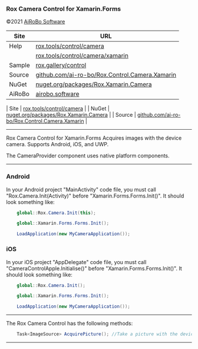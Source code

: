 ### Rox Camera Control for Xamarin.Forms

©2021 [AiRoBo Software](https://airobo.software/)

| Site | URL |
| --- | --- |
| Help | [rox.tools/control/camera](https://rox.tools/control/camera/) |
| | [rox.tools/control/camera/xamarin](https://rox.tools/control/camera/xamarin/) |
| Sample | [rox.gallery/control](https://rox.gallery/control/) |
| Source | [github.com/ai-ro-bo/Rox.Control.Camera.Xamarin](https://github.com/ai-ro-bo/Rox.Control.Camera.Xamarin) |
| NuGet | [nuget.org/packages/Rox.Xamarin.Camera](https://www.nuget.org/packages/Rox.Xamarin.Camera/) |
| AiRoBo | [airobo.software](https://airobo.software/) |

| Site | [rox.tools/control/camera](https://rox.tools/control/camera/) |
| NuGet | [nuget.org/packages/Rox.Xamarin.Camera](https://www.nuget.org/packages/Rox.Xamarin.Camera/) |
| Source | [github.com/ai-ro-bo/Rox.Control.Camera.Xamarin](https://github.com/ai-ro-bo/Rox.Control.Camera.Xamarin) |

---

Rox Camera Control for Xamarin.Forms Acquires images with the device camera. Supports Android, iOS, and UWP.

The CameraProvider component uses native platform components.

---

### Android

In your Android project "MainActivity" code file, you must call "Rox.Camera.Init(Activity)" before "Xamarin.Forms.Forms.Init()". It should look something like:

```csharp
    global::Rox.Camera.Init(this);

    global::Xamarin.Forms.Forms.Init();

    LoadApplication(new MyCameraApplication());
```

### iOS

In your iOS project "AppDelegate" code file, you must call "CameraControlApple.Initialise()" before "Xamarin.Forms.Forms.Init()". It should look something like:

```csharp
    global::Rox.Camera.Init();

    global::Xamarin.Forms.Forms.Init();

    LoadApplication(new MyCameraApplication());
```

---

The Rox Camera Control has the following methods:

```csharp
    Task<ImageSource> AcquirePicture(); //Take a picture with the device camera
```

---

